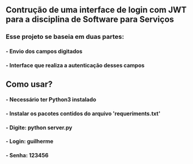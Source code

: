 ## Contrução de uma interface de login com JWT para a disciplina de Software para Serviços
### Esse projeto se baseia em duas partes:
#### - Envio dos campos digitados
#### - Interface que realiza a autenticação desses campos
## Como usar?
#### - Necessário ter Python3 instalado
#### - Instalar os pacotes contidos do arquivo 'requeriments.txt'
#### - Digite: python server.py
#### - Login: guilherme
#### - Senha: 123456